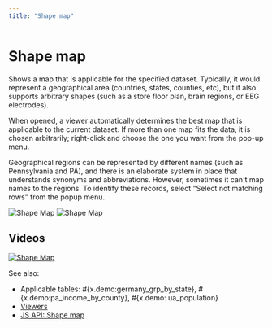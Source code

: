 ```yaml
---
title: "Shape map"
---
```

<!-- SUBTITLE: -->

# Shape map

Shows a map that is applicable for the specified dataset. Typically, it would represent a geographical area (countries,
states, counties, etc), but it also supports arbitrary shapes (such as a store floor plan, brain regions, or EEG
electrodes).

When opened, a viewer automatically determines the best map that is applicable to the current dataset. If more than one
map fits the data, it is chosen arbitrarily; right-click and choose the one you want from the pop-up menu.

Geographical regions can be represented by different names (such as Pennsylvania and PA), and there is an elaborate
system in place that understands synonyms and abbreviations. However, sometimes it can't map names to the regions. To
identify these records, select
"Select not matching rows" from the popup menu.

![Shape Map](../../uploads/viewers/shape-map-pa-counties.png "Shape Map")
![Shape Map](../../uploads/viewers/shape-map-plate.png "Shape Map")

## Videos

[![Shape Map](../../uploads/youtube/visualizations2.png "Open on Youtube")](https://www.youtube.com/watch?v=7MBXWzdC0-I&t=3650s)

See also:

* Applicable tables: #{x.demo:germany_grp_by_state}, #{x.demo:pa_income_by_county}, #{x.demo:
  ua_population}
* [Viewers](../viewers.md)
* [JS API: Shape map](https://public.datagrok.ai/js/samples/ui/viewers/types/shape-map)
